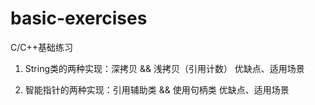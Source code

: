 # basic-exercises
C/C++基础练习

1. String类的两种实现：深拷贝 && 浅拷贝（引用计数）
  优缺点、适用场景
  
2. 智能指针的两种实现：引用辅助类 && 使用句柄类
  优缺点、适用场景

